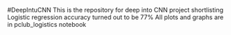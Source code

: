 #DeepIntuCNN
This is the repository for deep into CNN project shortlisting Logistic regression accuracy turned out to be 77% All plots and graphs are in pclub_logistics notebook
